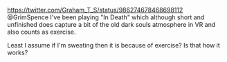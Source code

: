 https://twitter.com/Graham_T_S/status/986274678468698112 @GrimSpence I've been playing "In Death" which although short and unfinished does capture a bit of the old dark souls atmosphere in VR and also counts as exercise.

Least I assume if I'm sweating then it is because of exercise? Is that how it works?